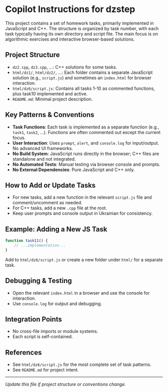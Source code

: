 # Copilot Instructions for dzstep

This project contains a set of homework tasks, primarily implemented in JavaScript and C++. The structure is organized by task number, with each task typically having its own directory and script file. The main focus is on algorithmic exercises and interactive browser-based solutions.

## Project Structure
- `dz2.cpp`, `dz3.cpp`, ...: C++ solutions for some tasks.
- `html/dz1/`, `html/dz2/`, ...: Each folder contains a separate JavaScript solution (e.g., `script.js`) and sometimes an `index.html` for browser interaction.
- `html/dz6/script.js`: Contains all tasks 1-10 as commented functions, plus task10 implemented and active.
- `README.md`: Minimal project description.

## Key Patterns & Conventions
- **Task Functions**: Each task is implemented as a separate function (e.g., `task1`, `task2`, ...). Functions are often commented out except the current focus.
- **User Interaction**: Uses `prompt`, `alert`, and `console.log` for input/output. No advanced UI frameworks.
- **No Build System**: JavaScript runs directly in the browser; C++ files are standalone and not integrated.
- **No Automated Tests**: Manual testing via browser console and prompts.
- **No External Dependencies**: Pure JavaScript and C++ only.

## How to Add or Update Tasks
- For new tasks, add a new function in the relevant `script.js` file and comment/uncomment as needed.
- For C++ tasks, add a new `.cpp` file at the root.
- Keep user prompts and console output in Ukrainian for consistency.

## Example: Adding a New JS Task
```js
function task11() {
    // ...implementation...
}
```
Add to `html/dz6/script.js` or create a new folder under `html/` for a separate task.

## Debugging & Testing
- Open the relevant `index.html` in a browser and use the console for interaction.
- Use `console.log` for output and debugging.

## Integration Points
- No cross-file imports or module systems.
- Each script is self-contained.

## References
- See `html/dz6/script.js` for the most complete set of task patterns.
- See `README.md` for project intent.

---
*Update this file if project structure or conventions change.*
